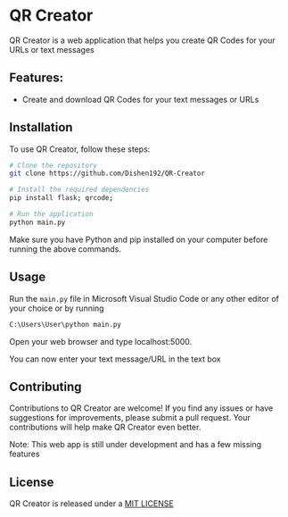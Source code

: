 # QR Creator

QR Creator is a web application that helps you create QR Codes for your URLs or text messages

## Features:

* Create and download QR Codes for your text messages or URLs


## Installation

To use QR Creator, follow these steps:
```bash
# Clone the repository
git clone https://github.com/Dishen192/QR-Creator
```
```bash
# Install the required dependencies
pip install flask; qrcode;
```
```bash
# Run the application
python main.py
```
Make sure you have Python and pip installed on your computer before running the above commands.

## Usage

Run the ```main.py``` file in Microsoft Visual Studio Code or any other editor of your choice or by running
```python
C:\Users\User\python main.py
```
Open your web browser and type localhost:5000.

You can now enter your text message/URL in the text box

## Contributing

Contributions to QR Creator are welcome! If you find any issues or have suggestions for improvements, please submit a pull request. Your contributions will help make QR Creator even better.

Note: This web app is still under development and has a few missing features

## License

QR Creator is released under a [MIT LICENSE](https://github.com/Dishen192/QR-Creator/blob/main/QR_Code/LICENSE)
